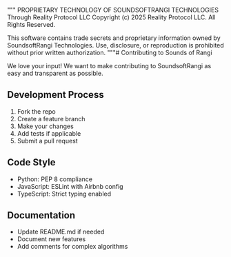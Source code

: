 """
PROPRIETARY TECHNOLOGY OF SOUNDSOFTRANGI TECHNOLOGIES Through Reality Protocol LLC
Copyright (c) 2025 Reality Protocol LLC. All Rights Reserved.

This software contains trade secrets and proprietary information owned by
SoundsoftRangi Technologies. Use, disclosure, or reproduction is prohibited
without prior written authorization.
"""# Contributing to Sounds of Rangi

We love your input! We want to make contributing to SoundsoftRangi as easy and transparent as possible.

## Development Process
1. Fork the repo
2. Create a feature branch
3. Make your changes
4. Add tests if applicable
5. Submit a pull request

## Code Style
- Python: PEP 8 compliance
- JavaScript: ESLint with Airbnb config
- TypeScript: Strict typing enabled

## Documentation
- Update README.md if needed
- Document new features
- Add comments for complex algorithms
